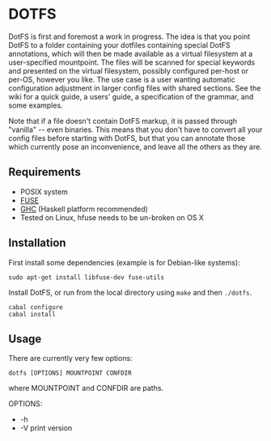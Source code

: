 DOTFS
=====

DotFS is first and foremost a work in progress. The idea is that you
point DotFS to a folder containing your dotfiles containing special
DotFS annotations, which will then be made available as a virtual filesystem at a
user-specified mountpoint. The files will be scanned for special keywords and
presented on the virtual filesystem, possibly configured per-host or per-OS, however you like.
The use case is a user wanting automatic configuration adjustment in larger
config files with shared sections. See the wiki for a quick guide, a users' guide,
a specification of the grammar, and some examples.

Note that if a file doesn't contain DotFS markup, it is passed through "vanilla" -- even binaries. This means that
you don't have to convert all your config files before starting with DotFS, but that you can annotate those which 
currently pose an inconvenience, and leave all the others as they are.


Requirements
------------
* POSIX system
* [FUSE](http://fuse.sourceforge.net/)
* [GHC](http://hackage.haskell.org/platform/) (Haskell platform recommended)
* Tested on Linux, hfuse needs to be un-broken on OS X

Installation
------------
First install some dependencies (example is for Debian-like systems):


```
sudo apt-get install libfuse-dev fuse-utils
```

Install DotFS, or run from the local directory using `make` and then `./dotfs`.

```
cabal configure
cabal install
```

Usage
-----
There are currently very few options:

```
dotfs [OPTIONS] MOUNTPOINT CONFDIR
```

where MOUNTPOINT and CONFDIR are paths.

OPTIONS:

*  -h
*  -V    print version

